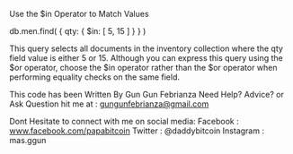 Use the $in Operator to Match Values

db.men.find( { qty: { $in: [ 5, 15 ] } } )

This query selects all documents in the inventory collection where the qty field value is either 5 or 15. Although you can express this query using the $or operator, choose the $in operator rather than the $or operator when performing equality checks on the same field.

This code has been Written By Gun Gun Febrianza
Need Help? Advice? or Ask Question hit me at :
gungunfebrianza@gmail.com

Dont Hesitate to connect with me on social media:
Facebook : www.facebook.com/papabitcoin
Twitter : @daddybitcoin
Instagram : mas.ggun